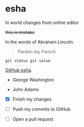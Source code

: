 # esha
hi world
changes from online editor

~~this is mistake~~

In the words of Abraham Lincoln:


> Pardon my French

`git status
git value`

[GitHub esha](https://pages.github.com/).

- George Washington

- John Adams

- [x] Finish my changes

- [ ] Push my commits to GitHub

- [ ] Open a pull request
